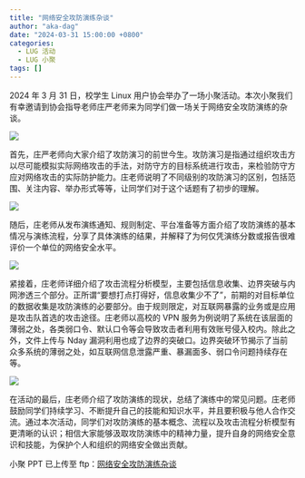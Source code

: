 ```yaml
---
title: "网络安全攻防演练杂谈"
author: "aka-dag"
date: "2024-03-31 15:00:00 +0800"
categories:
  - LUG 活动
  - LUG 小聚
tags: []
---
```


2024 年 3 月 31 日，校学生 Linux 用户协会举办了一场小聚活动。本次小聚我们有幸邀请到协会指导老师庄严老师来为同学们做一场关于网络安全攻防演练的杂谈。

![](https://ftp.lug.ustc.edu.cn/weekly_party/2024.03.31_%E7%BD%91%E7%BB%9C%E5%AE%89%E5%85%A8%E6%94%BB%E9%98%B2%E6%BC%94%E7%BB%83%E6%9D%82%E8%B0%88/photos/IMG_5587.jpg)

首先，庄严老师向大家介绍了攻防演习的前世今生。攻防演习是指通过组织攻击方以尽可能模拟实际网络攻击的手法，对防守方的目标系统进行攻击，来检验防守方应对网络攻击的实际防护能力。庄老师说明了不同级别的攻防演习的区别，包括范围、关注内容、举办形式等等，让同学们对于这个话题有了初步的理解。

![](https://ftp.lug.ustc.edu.cn/weekly_party/2024.03.31_%E7%BD%91%E7%BB%9C%E5%AE%89%E5%85%A8%E6%94%BB%E9%98%B2%E6%BC%94%E7%BB%83%E6%9D%82%E8%B0%88/photos/Snipaste_2024-04-04_16-29-06.png)

随后，庄老师从发布演练通知、规则制定、平台准备等方面介绍了攻防演练的基本情况与演练流程，分享了具体演练的结果，并解释了为何仅凭演练分数或报告很难评价一个单位的网络安全水平。

![](https://ftp.lug.ustc.edu.cn/weekly_party/2024.03.31_%E7%BD%91%E7%BB%9C%E5%AE%89%E5%85%A8%E6%94%BB%E9%98%B2%E6%BC%94%E7%BB%83%E6%9D%82%E8%B0%88/photos/IMG_5596.jpg)

紧接着，庄老师详细介绍了攻击流程分析模型，主要包括信息收集、边界突破与内网渗透三个部分。正所谓“要想打点打得好，信息收集少不了”，前期的对目标单位的数据收集是攻防演练的必要部分。由于规则限定，对互联网暴露的业务或是应用是攻击队首选的攻击途径。庄老师以高校的 VPN 服务为例说明了系统在该层面的薄弱之处，各类弱口令、默认口令等会导致攻击者利用有效账号侵入校内。除此之外，文件上传与 Nday 漏洞利用也成了边界的突破口。边界突破环节揭示了当前众多系统的薄弱之处，如互联网信息泄露严重、暴漏面多、弱口令问题持续存在等。

![](https://ftp.lug.ustc.edu.cn/weekly_party/2024.03.31_%E7%BD%91%E7%BB%9C%E5%AE%89%E5%85%A8%E6%94%BB%E9%98%B2%E6%BC%94%E7%BB%83%E6%9D%82%E8%B0%88/photos/Snipaste_2024-04-04_16-49-30.png)

在活动的最后，庄老师介绍了攻防演练的现状，总结了演练中的常见问题。庄老师鼓励同学们持续学习、不断提升自己的技能和知识水平，并且要积极与他人合作交流。通过本次活动，同学们对攻防演练的基本概念、流程以及攻击流程分析模型有更清晰的认识；相信大家能够汲取攻防演练中的精神力量，提升自身的网络安全意识和技能，为保护个人和组织的网络安全做出贡献。

小聚 PPT 已上传至 ftp：[网络安全攻防演练杂谈](http://ftp.lug.ustc.edu.cn/weekly_party/2024.03.31_%E7%BD%91%E7%BB%9C%E5%AE%89%E5%85%A8%E6%94%BB%E9%98%B2%E6%BC%94%E7%BB%83%E6%9D%82%E8%B0%88/20230331%20%E7%BD%91%E7%BB%9C%E5%AE%89%E5%85%A8%E6%94%BB%E9%98%B2%E6%BC%94%E7%BB%83%E6%9D%82%E8%B0%88_%E8%84%B1%E6%95%8F%E5%88%86%E5%8F%91%E7%89%88.pdf)